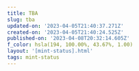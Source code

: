 ```yaml
---
title: TBA
slug: tba
updated-on: '2023-04-05T21:40:37.271Z'
created-on: '2023-04-05T21:40:24.525Z'
published-on: '2023-04-08T20:32:14.605Z'
f_color: hsla(194, 100.00%, 43.67%, 1.00)
layout: '[mint-status].html'
tags: mint-status
---
```



